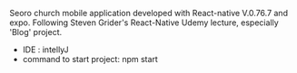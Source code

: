 Seoro church mobile application developed with React-native V.0.76.7 and expo.
Following Steven Grider's React-Native Udemy lecture, especially 'Blog' project.
- IDE : intellyJ
- command to start project: npm start
